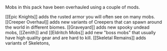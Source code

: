 Mobs in this pack have been overhauled using a couple of mods.

[[Epic Knights]] adds the rusted armor you will often see on many mobs. [[Creeper Overhaul]] adds new variants of Creepers that can spawn around the world in different biomes. [[Graveyard]] adds new spooky undead mobs, [[Zenith]] and [[Eldritch Mobs]] add new "boss mobs" that usually have high quality gear and are hard to kill.  [[Skeletal Remains]] adds variants of Skeletons, 
